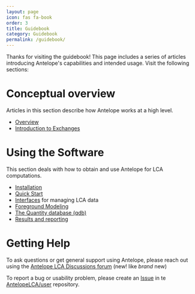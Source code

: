 ```yaml
---
layout: page
icon: fas fa-book
order: 3
title: Guidebook
category: Guidebook
permalink: /guidebook/
---
```


Thanks for visiting the guidebook! This page includes a series of articles introducing Antelope's capabilities and intended usage.  Visit the following sections:

# Conceptual overview

Articles in this section describe how Antelope works at a high level.

 * [Overview](/guidebook/overview)
 * [Introduction to Exchanges](/guidebook/exchanges)

# Using the Software

This section deals with how to obtain and use Antelope for LCA computations.

 * [Installation](/guidebook/installation)
 * [Quick Start](/guidebook/quickstart)
 * [Interfaces](/guidebook/interfaces) for managing LCA data
 * [Foreground Modeling](/guidebook/foreground)
 * [The Quantity database (qdb)](/guidebook/qdb)
 * [Results and reporting](/guidebook/reporting)

# Getting Help

To ask questions or get general support using Antelope, please reach out using the [Antelope LCA Discussions forum](https://github.com/orgs/AntelopeLCA/discussions) (new! like *brand* new)

To report a bug or usability problem, please create an [Issue](https://github.com/AntelopeLCA/user/issues) in te [AntelopeLCA/user](https://github.com/AntelopeLCA/user) repository.


